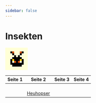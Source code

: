 ```yaml
---
sidebar: false
---
```

# Insekten

![Insekten](./insect-icon.png)

| Seite 1 | Seite 2 | Seite 3 | Seite 4 |
| ------- | ------- | ------- | ------- |
|         |         |         |         |
|         |         |         |         |
|         |         |         |         |
|         |         |         |         |
| | [Heuhopser](./heuhopser/) | | |